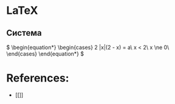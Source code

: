 # LaTeX
## Система
$
\begin{equation*}
 \begin{cases}
 2 |x|(2 - x) = a\\
 x < 2\\
 x \ne 0\\
 \end{cases}
\end{equation*}
$


# References:
- [[]]